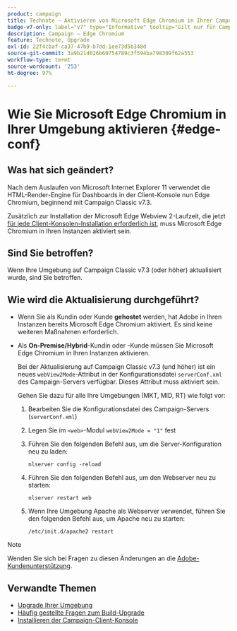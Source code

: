 ```yaml
---
product: campaign
title: Technote – Aktivieren von Microsoft Edge Chromium in Ihrer Campaign-Umgebung
badge-v7-only: label="v7" type="Informative" tooltip="Gilt nur für Campaign Classic v7"
description: Campaign – Edge Chromium
feature: Technote, Upgrade
exl-id: 22f4cbaf-ca37-47b9-b7dd-1ee73d5b348d
source-git-commit: 3a9b21d626b60754789c3f594ba798309f62a553
workflow-type: tm+mt
source-wordcount: '253'
ht-degree: 97%

---
```


# Wie Sie Microsoft Edge Chromium in Ihrer Umgebung aktivieren {#edge-conf}




## Was hat sich geändert?

Nach dem Auslaufen von Microsoft Internet Explorer 11 verwendet die HTML-Render-Engine für Dashboards in der Client-Konsole nun Edge Chromium, beginnend mit Campaign Classic v7.3.

Zusätzlich zur Installation der Microsoft Edge Webview 2-Laufzeit, die jetzt [für jede Client-Konsolen-Installation erforderlich ist](../../installation/using/installing-the-client-console.md#webview), muss Microsoft Edge Chromium in Ihren Instanzen aktiviert sein.

## Sind Sie betroffen?

Wenn Ihre Umgebung auf Campaign Classic v7.3 (oder höher) aktualisiert wurde, sind Sie betroffen.

## Wie wird die Aktualisierung durchgeführt?

* Wenn Sie als Kundin oder Kunde **gehostet** werden, hat Adobe in Ihren Instanzen bereits Microsoft Edge Chromium aktiviert. Es sind keine weiteren Maßnahmen erforderlich.

* Als **On-Premise/Hybrid**-Kundin oder -Kunde müssen Sie Microsoft Edge Chromium in Ihren Instanzen aktivieren.

  Bei der Aktualisierung auf Campaign Classic v7.3 (und höher) ist ein neues `webView2Mode`-Attribut in der Konfigurationsdatei `serverConf.xml` des Campaign-Servers verfügbar. Dieses Attribut muss aktiviert sein.

  Gehen Sie dazu für alle Ihre Umgebungen (MKT, MID, RT) wie folgt vor:

   1. Bearbeiten Sie die Konfigurationsdatei des Campaign-Servers (`serverConf.xml`)
   1. Legen Sie im `<web>`-Modul `webView2Mode = "1"` fest
   1. Führen Sie den folgenden Befehl aus, um die Server-Konfiguration neu zu laden:

      ```
      nlserver config -reload
      ```

   1. Führen Sie den folgenden Befehl aus, um den Webserver neu zu starten:

      ```
      nlserver restart web
      ```

   1. Wenn Ihre Umgebung Apache als Webserver verwendet, führen Sie den folgenden Befehl aus, um Apache neu zu starten:

      ```
      /etc/init.d/apache2 restart
      ```


>[!NOTE]
>
>Wenden Sie sich bei Fragen zu diesen Änderungen an die [Adobe-Kundenunterstützung](https://helpx.adobe.com/de/enterprise/admin-guide.html/enterprise/using/support-for-experience-cloud.ug.html).
>

## Verwandte Themen

* [Upgrade Ihrer Umgebung](../../production/using/build-upgrade.md)
* [Häufig gestellte Fragen zum Build-Upgrade](../../platform/using/faq-build-upgrade.md)
* [Installieren der Campaign-Client-Konsole](../../installation/using/installing-the-client-console.md)
